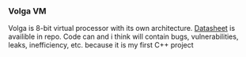 ### Volga VM
Volga is 8-bit virtual processor with its own architecture. [Datasheet](https://github.com/PaulQ-dev/volga-vm-cpp/blob/main/VolgaDatasheet.ods) is availible in repo.
Code can and i think will contain bugs, vulnerabilities, leaks, inefficiency, etc. because it is my first C++ project
